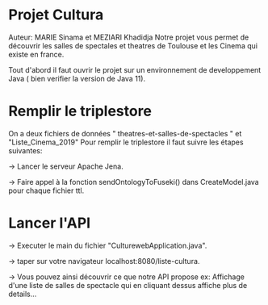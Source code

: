# Projet Cultura
Auteur: MARIE Sinama et MEZIARI Khadidja 
Notre projet vous permet de découvrir les salles de spectales et theatres de Toulouse et les Cinema qui existe en france.


Tout d'abord il faut ouvrir le projet sur un environnement de developpement Java ( bien verifier la version de Java 11).

# Remplir le triplestore
On a deux fichiers de données " theatres-et-salles-de-spectacles " et "Liste_Cinema_2019"
Pour remplir le triplestore il faut suivre les étapes suivantes:

-> Lancer le serveur Apache Jena.

-> Faire appel à la fonction sendOntologyToFuseki() dans CreateModel.java pour chaque fichier ttl.


# Lancer l'API

-> Executer le main du fichier "CulturewebApplication.java".

-> taper sur votre navigateur localhost:8080/liste-cultura.

-> Vous pouvez ainsi découvrir ce que notre API propose
ex: Affichage d'une liste de salles de spectacle qui en cliquant dessus affiche plus de details...
